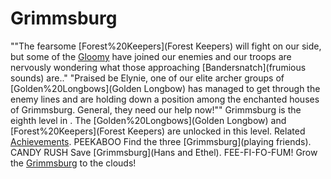 # Grimmsburg

""The fearsome [Forest%20Keepers](Forest Keepers) will fight on our side, but some of the [Gloomy](fae) have joined our enemies and our troops are nervously wondering what those approaching [Bandersnatch](frumious sounds) are.."
"Praised be Elynie, one of our elite archer groups of [Golden%20Longbows](Golden Longbow) has managed to get through the enemy lines and are holding down a position among the enchanted houses of Grimmsburg. General, they need our help now!""
Grimmsburg is the eighth level in . The [Golden%20Longbows](Golden Longbow) and [Forest%20Keepers](Forest Keepers) are unlocked in this level.
Related [Achievements](Achievements).
 PEEKABOO Find the three [Grimmsburg](playing friends).
 CANDY RUSH Save [Grimmsburg](Hans and Ethel).
 FEE-FI-FO-FUM! Grow the [Grimmsburg](beanstalk) to the clouds!
